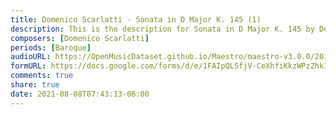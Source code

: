 ```yaml
---
title: Domenico Scarlatti - Sonata in D Major K. 145 (1)
description: This is the description for Sonata in D Major K. 145 by Domenico Scarlatti
composers: [Domenico Scarlatti]
periods: [Baroque]
audioURL: https://OpenMusicDataset.github.io/Maestro/maestro-v3.0.0/2014/MIDI-UNPROCESSED_19-21_R3_2014_MID--AUDIO_21_R3_2014_wav--2.midi
formURL: https://docs.google.com/forms/d/e/1FAIpQLSfjV-CeXhfiKkzWPzZhk1l2B5KpqE2NxoPmscrRZXTr1teH2w/viewform
comments: true
share: true
date: 2021-08-08T07:43:13-06:00
---
```

